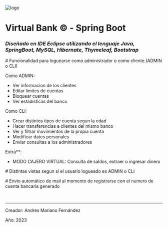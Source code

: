 ![logo](https://raw.githubusercontent.com/andres94af/Virtual-Bank/src/main/resources/static/images/vb_virtualbank_logo_amarillo.png)
<h1>Virtual Bank &copy; - Spring Boot</h1>

<h3><em>Diseñado en IDE Eclipse utilizando el lenguaje Java, SpringBoot, MySQL, Hibernate, Thymeleaf, Bootstrap</em></h3>

<p># Funcionalidad para loguearse como administrador o como cliente.(ADMIN o CLI)</p>


Como ADMIN:
- Ver informacion de los clientes
- Editar limites de cuentas
- Bloquear cuentas
- Ver estadisticas del banco

Como CLI:
- Crear distintos tipos de cuenta segun la edad
- Hacer transferencias a clientes del mismo banco
- Ver y filtrar movimientos de la propia cuenta
- Modificar datos personales
- Enviar consultas a los administradores

Extra**:
- MODO CAJERO VIRTUAL: Consulta de saldos, extraer o ingresar dinero

<p># Distintas vistas segun si el usuario logueado es ADMIN o CLI</p>
<p># Envío automático de mail al momento de registrarse con el numero de cuenta bancaria generado</p>
<br/>

<hr/>
<p>Creador: Andres Mariano Fernández</p>
<p>Año: 2023</p>